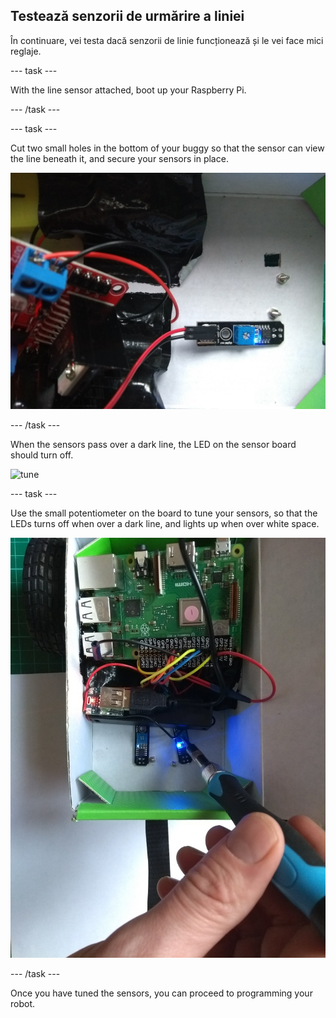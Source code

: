 ## Testează senzorii de urmărire a liniei

În continuare, vei testa dacă senzorii de linie funcționează și le vei face mici reglaje.

\--- task \---

With the line sensor attached, boot up your Raspberry Pi.

\--- /task \---

\--- task \---

Cut two small holes in the bottom of your buggy so that the sensor can view the line beneath it, and secure your sensors in place.

![through-hole](images/throughhole.jpg)

\--- /task \---

When the sensors pass over a dark line, the LED on the sensor board should turn off.

![tune](images/tune.gif)

\--- task \---

Use the small potentiometer on the board to tune your sensors, so that the LEDs turns off when over a dark line, and lights up when over white space.

![tune](images/tune.jpg)

\--- /task \---

Once you have tuned the sensors, you can proceed to programming your robot.